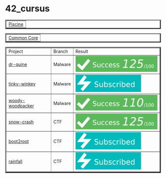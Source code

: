 # 42_cursus

<!--
#groups
42

#languages

#frames and libs

-->


<table border=3 align="center"><tr>
	<td>
		<a href="https://github.com/tde-nico/Piscine">Piscine</a>
	</td>
</tr></table>

<table border=3 align="center"><tr>
	<td>
		<a href="https://github.com/tde-nico/42_common_core">Common Core</a>
	</td>
</tr></table>

<table border=3 align="center"><tr>
	<td>
		Project
	</td><td>
    Branch
  </td><td>
		Result
	</td>
</tr><tr>
	<td>
		<a href="https://github.com/tde-nico/dr-quine">dr-quine</a>
  </td><td>
    Malware
	</td><td>
		<img src="grades/125_100.svg"/>
	</td>
</tr><tr>
	<td>
		<a href="https://github.com/tde-nico/tinky-winkey">tinky-winkey</a>
  </td><td>
    Malware
	</td><td>
		<img src="grades/Subscribed.svg"/>
	</td>
</tr><tr>
	<td>
		<a href="https://github.com/tde-nico/woody-woodpacker">woody-woodpacker</a>
  </td><td>
    Malware
	</td><td>
		<img src="grades/110_100.svg"/>
	</td>
</tr><tr>
	<td>
		<a href="https://github.com/tde-nico/Snow_Crash">snow-crash</a>
  </td><td>
    CTF
	</td><td>
		<img src="grades/125_100.svg"/>
	</td>
</tr><tr>
	<td>
		<a href="https://github.com/tde-nico/boot2root">boot2root</a>
  </td><td>
    CTF
	</td><td>
		<img src="grades/Subscribed.svg"/>
	</td>
</tr><tr>
	<td>
		<a href="https://github.com/tde-nico/rainfall">rainfall</a>
  </td><td>
    CTF
	</td><td>
		<img src="grades/Subscribed.svg"/>
	</td>
</tr></table>

